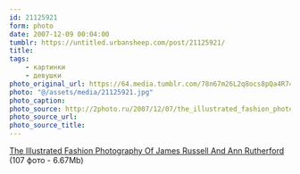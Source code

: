 ```yaml
---
id: 21125921
form: photo
date: 2007-12-09 00:04:00
tumblr: https://untitled.urbansheep.com/post/21125921/
title:
tags:
    - картинки
    - девушки
photo_original_url: https://64.media.tumblr.com/78n67m26L2q8ocs8pQa4R74g_500.jpg
photo: "@/assets/media/21125921.jpg"
photo_caption:
photo_source: http://2photo.ru/2007/12/07/the_illustrated_fashion_photography_of_james_russell_and_ann_rutherford.html
photo_source_url:
photo_source_title:
---
```


<p><a href="http://2photo.ru/2007/12/07/the_illustrated_fashion_photography_of_james_russell_and_ann_rutherford.html">The Illustrated Fashion Photography Of James Russell And Ann Rutherford</a> (107 фото - 6.67Mb)</p>
